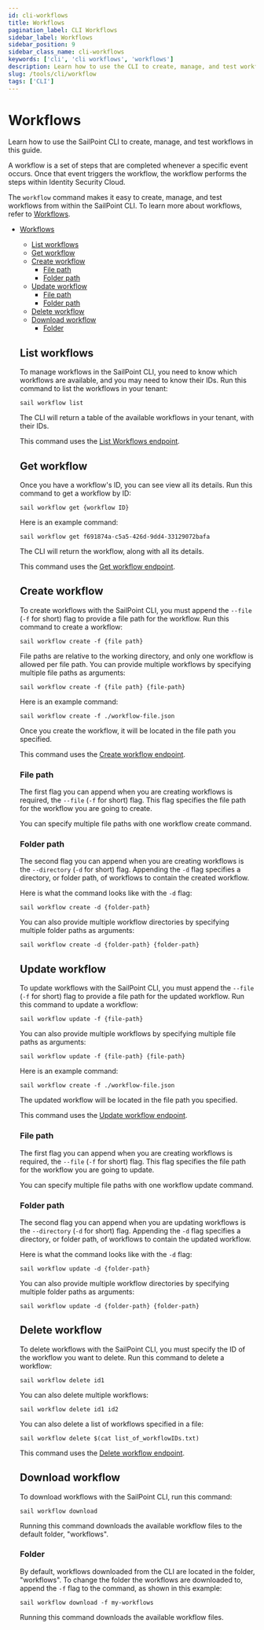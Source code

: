 ```yaml
---
id: cli-workflows
title: Workflows
pagination_label: CLI Workflows
sidebar_label: Workflows
sidebar_position: 9
sidebar_class_name: cli-workflows
keywords: ['cli', 'cli workflows', 'workflows']
description: Learn how to use the CLI to create, manage, and test workflows in this guide.
slug: /tools/cli/workflow
tags: ['CLI']
---
```


# Workflows

Learn how to use the SailPoint CLI to create, manage, and test workflows in this guide. 

A workflow is a set of steps that are completed whenever a specific event occurs. Once that event triggers the workflow, the workflow performs the steps within Identity Security Cloud. 

The `workflow` command makes it easy to create, manage, and test workflows from within the SailPoint CLI. To learn more about workflows, refer to [Workflows](https://documentation.sailpoint.com/saas/help/workflows/workflow-basics.html?h=workflow).

- [Workflows](#workflows)
  - [List workflows](#list-workflows)
  - [Get workflow](#get-workflow)
  - [Create workflow](#create-workflow)
    - [File path](#file-path)
    - [Folder path](#folder-path)
  - [Update workflow](#update-workflow)
    - [File path](#file-path-1)
    - [Folder path](#folder-path-1)
  - [Delete workflow](#delete-workflow) 
  - [Download workflow](#download-workflow)
    - [Folder](#folder)

  ## List workflows 

  To manage workflows in the SailPoint CLI, you need to know which workflows are available, and you may need to know their IDs. Run this command to list the workflows in your tenant: 

  ```shell
  sail workflow list 
  ```

  The CLI will return a table of the available workflows in your tenant, with their IDs. 

  This command uses the [List Workflows endpoint](https://developer.sailpoint.com/docs/api/beta/list-workflows). 

  ## Get workflow 

  Once you have a workflow's ID, you can see view all its details. Run this command to get a workflow by ID: 

  ```shell
  sail workflow get {workflow ID}
  ```

  Here is an example command: 

  ```shell
  sail workflow get f691874a-c5a5-426d-9dd4-33129072bafa
  ```

  The CLI will return the workflow, along with all its details. 

  This command uses the [Get workflow endpoint](https://developer.sailpoint.com/docs/api/beta/get-workflow).

  ## Create workflow 

  To create workflows with the SailPoint CLI, you must append the `--file` (`-f` for short) flag to provide a file path for the workflow. Run this command to create a workflow: 

  ```shell
  sail workflow create -f {file path}
  ```

  File paths are relative to the working directory, and only one workflow is allowed per file path. You can provide multiple workflows by specifying multiple file paths as arguments: 

  ```shell
  sail workflow create -f {file path} {file-path}
  ```

  Here is an example command: 

  ```shell
  sail workflow create -f ./workflow-file.json
  ```

  Once you create the workflow, it will be located in the file path you specified. 

  This command uses the [Create workflow endpoint](https://developer.sailpoint.com/docs/api/beta/create-workflow). 

  ### File path 

  The first flag you can append when you are creating workflows is required, the `--file` (`-f` for short) flag. This flag specifies the file path for the workflow you are going to create. 
  
  You can specify multiple file paths with one workflow create command. 

  ### Folder path

  The second flag you can append when you are creating workflows is the `--directory` (`-d` for short) flag. Appending the `-d` flag specifies a directory, or folder path, of workflows to contain the created workflow. 

  Here is what the command looks like with the `-d` flag: 

  ```shell
  sail workflow create -d {folder-path}
  ```

  You can also provide multiple workflow directories by specifying multiple folder paths as arguments: 

  ```shell
  sail workflow create -d {folder-path} {folder-path}
  ```

  ## Update workflow 

  To update workflows with the SailPoint CLI, you must append the `--file` (`-f` for short) flag to provide a file path for the updated workflow. Run this command to update a workflow: 

  ```shell
  sail workflow update -f {file-path} 
  ```

  You can also provide multiple workflows by specifying multiple file paths as arguments: 

  ```shell
  sail workflow update -f {file-path} {file-path}
  ```

  Here is an example command: 

  ```shell
  sail workflow create -f ./workflow-file.json
  ```

  The updated workflow will be located in the file path you specified. 

  This command uses the [Update workflow endpoint](https://developer.sailpoint.com/docs/api/beta/update-workflow).

  ### File path 

  The first flag you can append when you are creating workflows is required, the `--file` (`-f` for short) flag. This flag specifies the file path for the workflow you are going to update. 
  
  You can specify multiple file paths with one workflow update command. 

  ### Folder path 

  The second flag you can append when you are updating workflows is the `--directory` (`-d` for short) flag. Appending the `-d` flag specifies a directory, or folder path, of workflows to contain the updated workflow. 

  Here is what the command looks like with the `-d` flag: 

  ```shell
  sail workflow update -d {folder-path}
  ```

  You can also provide multiple workflow directories by specifying multiple folder paths as arguments: 

  ```shell
  sail workflow update -d {folder-path} {folder-path}
  ```

  ## Delete workflow 

  To delete workflows with the SailPoint CLI, you must specify the ID of the workflow you want to delete. Run this command to delete a workflow: 

  ```shell
  sail workflow delete id1
  ```

  You can also delete multiple workflows: 

  ```shell
  sail workflow delete id1 id2 
  ```

  You can also delete a list of workflows specified in a file: 

  ```shell
  sail workflow delete $(cat list_of_workflowIDs.txt)
  ```

  This command uses the [Delete workflow endpoint](https://developer.sailpoint.com/docs/api/beta/delete-workflow).

  ## Download workflow 

  To download workflows with the SailPoint CLI, run this command: 

  ```shell
  sail workflow download 
  ```

  Running this command downloads the available workflow files to the default folder, "workflows". 

  ### Folder 

  By default, workflows downloaded from the CLI are located in the folder, "workflows". To change the folder the workflows are downloaded to, append the `-f` flag to the command, as shown in this example: 

  ```shell
  sail workflow download -f my-workflows
  ```

  Running this command downloads the available workflow files.